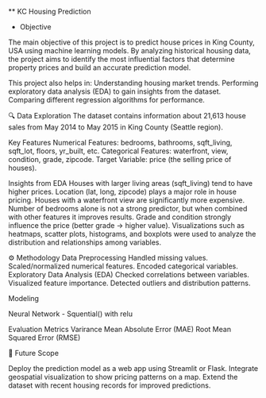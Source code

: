 ** KC Housing Prediction 

- Objective

The main objective of this project is to predict house prices in King County, USA using machine learning models. By analyzing historical housing data, the project aims to identify the most influential factors that determine property prices and build an accurate prediction model.

This project also helps in:
Understanding housing market trends.
Performing exploratory data analysis (EDA) to gain insights from the dataset.
Comparing different regression algorithms for performance.

🔍 Data Exploration
The dataset contains information about 21,613 house sales from May 2014 to May 2015 in King County (Seattle region).

Key Features
Numerical Features: bedrooms, bathrooms, sqft_living, sqft_lot, floors, yr_built, etc.
Categorical Features: waterfront, view, condition, grade, zipcode.
Target Variable: price (the selling price of houses).

Insights from EDA
Houses with larger living areas (sqft_living) tend to have higher prices.
Location (lat, long, zipcode) plays a major role in house pricing.
Houses with a waterfront view are significantly more expensive.
Number of bedrooms alone is not a strong predictor, but when combined with other features it improves results.
Grade and condition strongly influence the price (better grade → higher value).
Visualizations such as heatmaps, scatter plots, histograms, and boxplots were used to analyze the distribution and relationships among variables.

⚙️ Methodology
Data Preprocessing
Handled missing values.
Scaled/normalized numerical features.
Encoded categorical variables.
Exploratory Data Analysis (EDA)
Checked correlations between variables.
Visualized feature importance.
Detected outliers and distribution patterns.

Modeling

Neural Network - Squential() with relu

Evaluation Metrics
Varirance
Mean Absolute Error (MAE)
Root Mean Squared Error (RMSE)




🚀 Future Scope

Deploy the prediction model as a web app using Streamlit or Flask.
Integrate geospatial visualization to show pricing patterns on a map.
Extend the dataset with recent housing records for improved predictions.